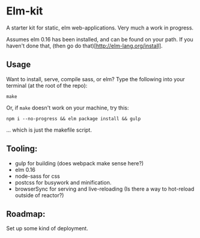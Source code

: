# Elm-kit
A starter kit for static, elm web-applications. Very much a work in progress.

Assumes elm 0.16 has been installed, and can be found on your path.
If you haven't done that, (then go do that)[http://elm-lang.org/install].

## Usage
Want to install, serve, compile sass, or elm?
Type the following into your terminal (at the root of the repo):
```
make
```

Or, if `make` doesn't work on your machine, try this:
```
npm i --no-progress && elm package install && gulp
```
... which is just the makefile script.

## Tooling:
- gulp for building (does webpack make sense here?)
- elm 0.16
- node-sass for css
- postcss for busywork and minification.
- browserSync for serving and live-reloading (Is there a way to hot-reload outside of reactor?)


## Roadmap:
Set up some kind of deployment.
